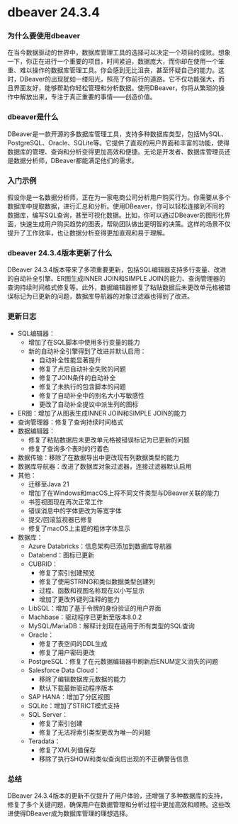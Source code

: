 # dbeaver 24.3.4
### 为什么要使用dbeaver

在当今数据驱动的世界中，数据库管理工具的选择可以决定一个项目的成败。想象一下，你正在进行一个重要的项目，时间紧迫，数据庞大，而你却在使用一个笨重、难以操作的数据库管理工具。你会感到无比沮丧，甚至怀疑自己的能力。这时，DBeaver的出现犹如一缕阳光，照亮了你前行的道路。它不仅功能强大，而且界面友好，能够帮助你轻松管理和分析数据。使用DBeaver，你将从繁琐的操作中解放出来，专注于真正重要的事情——创造价值。

### dbeaver是什么

DBeaver是一款开源的多数据库管理工具，支持多种数据库类型，包括MySQL、PostgreSQL、Oracle、SQLite等。它提供了直观的用户界面和丰富的功能，使得数据库的管理、查询和分析变得更加高效和便捷。无论是开发者、数据库管理员还是数据分析师，DBeaver都能满足他们的需求。

### 入门示例

假设你是一名数据分析师，正在为一家电商公司分析用户购买行为。你需要从多个数据库中提取数据，进行汇总和分析。使用DBeaver，你可以轻松连接到不同的数据库，编写SQL查询，甚至可视化数据。比如，你可以通过DBeaver的图形化界面，快速生成用户购买趋势的图表，帮助团队做出更明智的决策。这样的场景不仅提升了工作效率，也让数据分析变得更加直观和易于理解。

### dbeaver 24.3.4版本更新了什么

DBeaver 24.3.4版本带来了多项重要更新，包括SQL编辑器支持多行变量、改进的自动补全引擎、ER图生成INNER JOIN和SIMPLE JOIN的能力、查询管理器的查询持续时间格式修复等。此外，数据编辑器修复了粘贴数据后未更改单元格被错误标记为已更新的问题，数据库导航器的对象过滤器也得到了改进。

### 更新日志

- SQL编辑器：
  - 增加了在SQL脚本中使用多行变量的能力
  - 新的自动补全引擎得到了改进并默认启用：
    - 自动补全性能显著提升
    - 修复了点后自动补全失败的问题
    - 修复了JOIN条件的自动补全
    - 修复了未执行的包含脚本的问题
    - 修复了自动补全中的别名大小写敏感性
    - 更改了自动补全提议中派生列的图标
- ER图：增加了从图表生成INNER JOIN和SIMPLE JOIN的能力
- 查询管理器：修复了查询持续时间格式
- 数据编辑器：
  - 修复了粘贴数据后未更改单元格被错误标记为已更新的问题
  - 修复了查询多个表时的行着色
- 数据传输：移除了在数据导出中更改现有列数据类型的能力
- 数据库导航器：改进了数据库对象过滤器，连接过滤器默认启用
- 其他：
  - 迁移至Java 21
  - 增加了在Windows和macOS上将不同文件类型与DBeaver关联的能力
  - 书签视图现在再次正常工作
  - 错误消息中的字体更改为等宽字体
  - 提交/回滚监视器已修复
  - 修复了macOS上主题的粗体字体显示
- 数据库：
  - Azure Databricks：信息架构已添加到数据库导航器
  - Databend：图标已更新
  - CUBRID：
    - 修复了索引创建预览
    - 修复了使用STRING和类似数据类型创建列
    - 过程、函数和视图名称现在以小写显示
    - 增加了更改外键列注释的能力
  - LibSQL：增加了基于令牌的身份验证的用户界面
  - Machbase：驱动程序已更新至版本8.0.2
  - MySQL/MariaDB：解释计划现在适用于所有类型的SQL查询
  - Oracle：
    - 修复了表空间的DDL生成
    - 修复了用户密码更改
  - PostgreSQL：修复了在元数据编辑器中刷新后ENUM定义消失的问题
  - Salesforce Data Cloud：
    - 移除了编辑数据库元数据的能力
    - 默认下载最新驱动程序版本
  - SAP HANA：增加了分区视图
  - SQLite：增加了STRICT模式支持
  - SQL Server：
    - 修复了索引创建
    - 修复了无法将索引类型更改为唯一的问题
  - Teradata：
    - 修复了XML列值保存
    - 移除了执行SHOW和类似查询后出现的不正确警告信息

### 总结

DBeaver 24.3.4版本的更新不仅提升了用户体验，还增强了多种数据库的支持，修复了多个关键问题，确保用户在数据管理和分析过程中更加高效和顺畅。这些改进使得DBeaver成为数据库管理的理想选择。